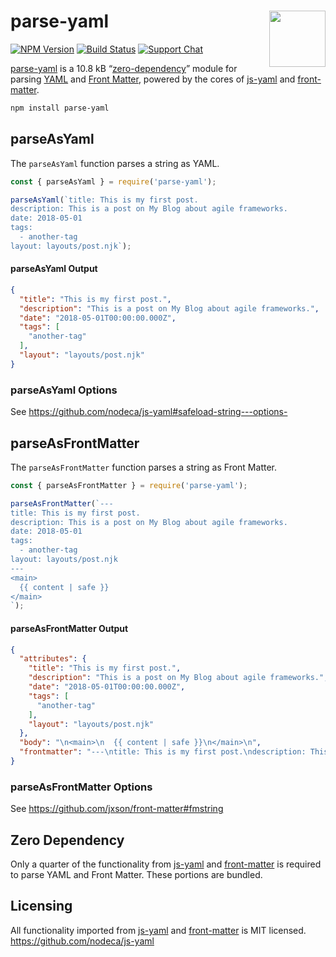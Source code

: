 # parse-yaml [<img src="https://jonathantneal.github.io/node-logo.svg" alt="" width="90" height="90" align="right">][parse-yaml]

[![NPM Version][npm-img]][npm-url]
[![Build Status][cli-img]][cli-url]
[![Support Chat][git-img]][git-url]

[parse-yaml] is a 10.8 kB “[zero-dependency](#zero-dependency)” module for
parsing [YAML] and [Front Matter], powered by the cores of [js-yaml] and
[front-matter].

```bash
npm install parse-yaml
```

## parseAsYaml

The `parseAsYaml` function parses a string as YAML.

```js
const { parseAsYaml } = require('parse-yaml');

parseAsYaml(`title: This is my first post.
description: This is a post on My Blog about agile frameworks.
date: 2018-05-01
tags:
  - another-tag
layout: layouts/post.njk`);
```

#### parseAsYaml Output

```json
{
  "title": "This is my first post.",
  "description": "This is a post on My Blog about agile frameworks.",
  "date": "2018-05-01T00:00:00.000Z",
  "tags": [
    "another-tag"
  ],
  "layout": "layouts/post.njk"
}
```

### parseAsYaml Options

See https://github.com/nodeca/js-yaml#safeload-string---options-

## parseAsFrontMatter

The `parseAsFrontMatter` function parses a string as Front Matter.

```js
const { parseAsFrontMatter } = require('parse-yaml');

parseAsFrontMatter(`---
title: This is my first post.
description: This is a post on My Blog about agile frameworks.
date: 2018-05-01
tags:
  - another-tag
layout: layouts/post.njk
---
<main>
  {{ content | safe }}
</main>
`);
```

#### parseAsFrontMatter Output

```json
{
  "attributes": {
    "title": "This is my first post.",
    "description": "This is a post on My Blog about agile frameworks.",
    "date": "2018-05-01T00:00:00.000Z",
    "tags": [
      "another-tag"
    ],
    "layout": "layouts/post.njk"
  },
  "body": "\n<main>\n  {{ content | safe }}\n</main>\n",
  "frontmatter": "---\ntitle: This is my first post.\ndescription: This is a post on My Blog about agile frameworks.\ndate: 2018-05-01\ntags:\n  - another-tag\nlayout: layouts/post.njk\n---"
}
```

### parseAsFrontMatter Options

See https://github.com/jxson/front-matter#fmstring

## Zero Dependency

Only a quarter of the functionality from [js-yaml] and [front-matter] is
required to parse YAML and Front Matter. These portions are bundled.

## Licensing

All functionality imported from [js-yaml] and [front-matter] is MIT licensed.
https://github.com/nodeca/js-yaml

[cli-img]: https://img.shields.io/travis/jonathantneal/parse-yaml.svg
[cli-url]: https://travis-ci.org/jonathantneal/parse-yaml
[git-img]: https://img.shields.io/badge/support-chat-blue.svg
[git-url]: https://gitter.im/postcss/postcss
[npm-img]: https://img.shields.io/npm/v/parse-yaml.svg
[npm-url]: https://www.npmjs.com/package/parse-yaml

[Front Matter]: https://jekyllrb.com/docs/front-matter/
[front-matter]: https://www.npmjs.com/package/front-matter
[js-yaml]: https://www.npmjs.com/package/js-yaml
[parse-yaml]: https://github.com/jonathantneal/parse-yaml
[YAML]: https://yaml.org/
